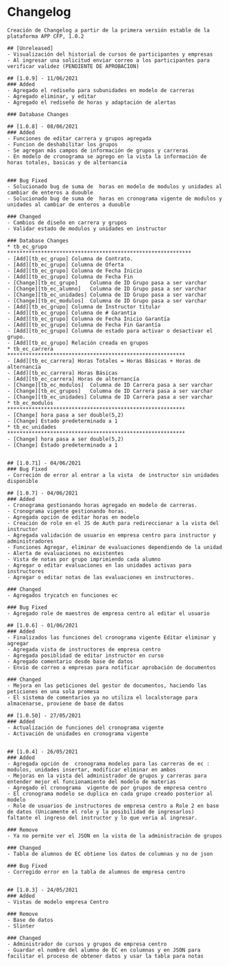 # Changelog

    Creación de Changelog a partir de la primera versión estable de la plataforma APP CFP, 1.0.2

    ## [Unreleased]
    - Visualización del historial de cursos de participantes y empresas
    - Al ingresar una solicitud enviar correo a los participantes para verificar validez (PENDIENTE DE APROBACION)

    ## [1.0.9] - 11/06/2021
    ### Added
    - Agregado el rediseño para subunidades en modelo de carreras
    - Agregado eliminar, y editar 
    - Agregado el rediseño de horas y adaptación de alertas
    
    ### Database Changes

    ## [1.0.8] - 08/06/2021
    ### Added
    - Funciones de editar carrera y grupos agregada
    - Funcion de deshabilitar los grupos
    - Se agregan más campos de información de grupos y carreras
    - En modelo de cronograma se agrego en la vista la información de horas totales, basicas y de alternancia


    ### Bug Fixed
    - Solucionado bug de suma de  horas en modelo de modulos y unidades al cambiar de enteros a duouble
    - Solucionado bug de suma de  horas en cronograma vigente de modulos y unidades al cambiar de enteros a duouble

    ### Changed
    - Cambios de diseño en carrera y grupos
    - Validar estado de modulos y unidades en instructor

    ### Database Changes
    * tb_ec_grupo ************************************************************
    - [Add][tb_ec_grupo] Columna de Contrato.
    - [Add][tb_ec_grupo] Columna de Oferta
    - [Add][tb_ec_grupo] Columna de Fecha Inicio
    - [Add][tb_ec_grupo] Columna de Fecha Fin
    - [Change][tb_ec_grupo]    Columna de ID Grupo pasa a ser varchar
    - [Change][tb_ec_alumno]   Columna de ID Grupo pasa a ser varchar
    - [Change][tb_ec_unidades] Columna de ID Grupo pasa a ser varchar
    - [Change][tb_ec_modulos]  Columna de ID Grupo pasa a ser varchar
    - [Add][tb_ec_grupo] Columna de Instructor titular
    - [Add][tb_ec_grupo] Columna de # Garantía
    - [Add][tb_ec_grupo] Columna de Fecha Inicio Garantía
    - [Add][tb_ec_grupo] Columna de Fecha Fin Garantía
    - [Add][tb_ec_grupo] Columna de estado para activar o desactivar el grupo.
    - [Add][tb_ec_grupo] Relación creada en grupos
    * tb_ec_carrera **********************************************************
    - [Add][tb_ec_carrera] Horas Totales = Horas Básicas + Horas de alternancía
    - [Add][tb_ec_carrera] Horas Básicas
    - [Add][tb_ec_carrera] Horas de alternancía
    - [Change][tb_ec_modulos]  Columna de ID Carrera pasa a ser varchar
    - [Change][tb_ec_grupos]   Columna de ID Carrera pasa a ser varchar
    - [Change][tb_ec_unidades] Columna de ID Carrera pasa a ser varchar
    * tb_ec_modulos **********************************************************
    - [Change] hora pasa a ser double(5,2)
    - [Change] Estado predeterminado a 1
    * tb_ec_unidades **********************************************************
    - [Change] hora pasa a ser double(5,2)
    - [Change] Estado predeterminado a 1


    ## [1.0.71] - 04/06/2021
    ### Bug Fixed
    - Correción de error al entrar a la vista  de instructor sin unidades disponible

    ## [1.0.7] - 04/06/2021
    ### Added
    - Cronograma gestionando horas agregado en modelo de carreras.
    - Cronograma vigente gestionando horas.
    - Agregada opción de editar horas en modelo
    - Creación de role en el JS de Auth para redireccionar a la vista del instructor
    - Agregada validación de usuario en empresa centro para instructor y administradores
    - Funciones Agregar, eliminar de evaluaciones dependiendo de la unidad
    - Alerta de evaluaciones no existentes
    - Vista de notas por grupo imprimiendo cada alumno
    - Agregar o editar evaluaciones en las unidades activas para instructores
    - Agregar o editar notas de las evaluaciones en instructores.

    ### Changed
    - Agregados trycatch en funciones ec

    ### Bug Fixed
    - Agregado role de maestros de empresa centro al editar el usuario

    ## [1.0.6] - 01/06/2021
    ### Added
    - Finalizados las funciones del cronograma vigente Editar eliminar y agregar
    - Agregada vista de instructores de empresa centro
    - Agregada posiblidad de editar instructor en curso
    - Agregado comentario desde base de datos
    - Envio de correo a empresas para notificar aprobación de documentos

    ### Changed
    - Mejora en las peticiones del gestor de documentos, haciendo las peticiones en una sola promesa
    - El sistema de comentarios ya no utiliza el localstorage para almacenarse, proviene de base de datos

    ## [1.0.50] - 27/05/2021
    ### Added
    - Actualización de funciones del cronograma vigente
    - Activación de unidades en cronograma vigente


    ## [1.0.4] - 26/05/2021
    ### Added
    - Agregada opción de  cronograma modelos para las carreras de ec : modulos, unidades insertar, modificar eliminar en ambos
    - Mejoras en la vista del administrador de grupos y carreras para entender mejor el funcionamiento del modelo de materias
    - Agregado el cronograma  vigente de por grupos de empresa centro
    - El cronograma modelo se duplica en cada grupo creado posterior al modelo
    - Role de usuarios de instructores de empresa centro a Role 2 en base de datos (Unicamente el role y la posibilidad de ingresarlos)
    faltante el ingreso del instructor y lo que veria al ingresar.

    ### Remove
    - Ya no permite ver el JSON en la vista de la administración de grupos

    ### Changed
    - Tabla de alumnos de EC obtiene los datos de columnas y no de json

    ### Bug Fixed
    - Corregido error en la tabla de alumnos de empresa centro


    ## [1.0.3] - 24/05/2021
    ### Added
    - Vistas de modelo empresa Centro

    ### Remove
    - Base de datos
    - Slinter

    ### Changed
    - Administrador de cursos y grupos de empresa centro
    - Guardar el nombre del alumno de EC en columnas y en JSON para facilitar el proceso de obtener datos y usar la tabla para notas
